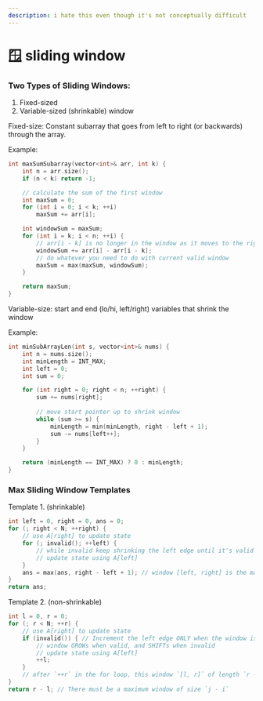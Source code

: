 ```yaml
---
description: i hate this even though it's not conceptually difficult
---
```


# 🪟 sliding window

### Two Types of Sliding Windows:

1. Fixed-sized
2. Variable-sized (shrinkable) window

Fixed-size: Constant subarray that goes from left to right (or backwards) through the array.

Example:

```cpp
int maxSumSubarray(vector<int>& arr, int k) {
    int n = arr.size();
    if (n < k) return -1;

    // calculate the sum of the first window
    int maxSum = 0;
    for (int i = 0; i < k; ++i)
        maxSum += arr[i];

    int windowSum = maxSum;
    for (int i = k; i < n; ++i) {
        // arr[i - k] is no longer in the window as it moves to the right
        windowSum += arr[i] - arr[i - k];
        // do whatever you need to do with current valid window
        maxSum = max(maxSum, windowSum);
    }

    return maxSum;
}
```

Variable-size: start and end (lo/hi, left/right) variables that shrink the window

Example:

```cpp
int minSubArrayLen(int s, vector<int>& nums) {
    int n = nums.size();
    int minLength = INT_MAX;
    int left = 0;
    int sum = 0;

    for (int right = 0; right < n; ++right) {
        sum += nums[right];
        
        // move start pointer up to shrink window
        while (sum >= s) {
            minLength = min(minLength, right - left + 1);
            sum -= nums[left++];
        }
    }

    return (minLength == INT_MAX) ? 0 : minLength;
}
```

### Max Sliding Window Templates&#x20;

Template 1. (shrinkable)

```cpp
int left = 0, right = 0, ans = 0;
for (; right < N; ++right) {
    // use A[right] to update state
    for (; invalid(); ++left) { 
        // while invalid keep shrinking the left edge until it's valid again
        // update state using A[left]
    }
    ans = max(ans, right - left + 1); // window [left, right] is the maximum window we've found thus far
}
return ans;
```

Template 2. (non-shrinkable)

```cpp
int l = 0, r = 0;
for (; r < N; ++r) {
    // use A[right] to update state
    if (invalid()) { // Increment the left edge ONLY when the window is invalid. 
        // window GROWs when valid, and SHIFTs when invalid
        // update state using A[left]
        ++l;
    }
    // after `++r` in the for loop, this window `[l, r]` of length `r - l` MIGHT be valid.
}
return r - l; // There must be a maximum window of size `j - i`
```
